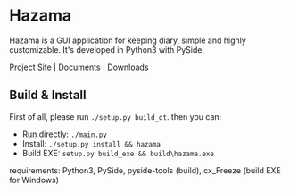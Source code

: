 Hazama
======
Hazama is a GUI application for keeping diary, simple and highly customizable. It's developed in Python3 with PySide.

[Project Site](http://krrr.github.io/hazama) | [Documents](https://github.com/krrr/Hazama/wiki) | [Downloads](https://github.com/krrr/Hazama/releases)

Build & Install
---
First of all, please run `./setup.py build_qt`. then you can:
* Run directly: `./main.py`
* Install: `./setup.py install && hazama`
* Build EXE: `setup.py build_exe && build\hazama.exe`

requirements: Python3, PySide, pyside-tools (build), cx_Freeze (build EXE for Windows)
